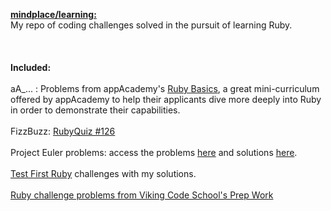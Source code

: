 <b><u>mindplace/learning:</b></u> <br />
My repo of coding challenges solved in the pursuit of learning Ruby. <br />
<br />
<br />
<br />
<b>Included:</b> <br />
<br />
aA_... : Problems from appAcademy's [Ruby Basics](http://prepwork.appacademy.io/mini-curriculum/), a great mini-curriculum offered by appAcademy to help their applicants dive more deeply into Ruby in order to demonstrate their capabilities. <br /> 
<br />
FizzBuzz: [RubyQuiz #126](http://rubyquiz.com/quiz126.html) <br />
<br />
Project Euler problems: access the problems [here](https://projecteuler.net/archives) and solutions [here](https://code.google.com/p/projecteuler-solutions/wiki/ProjectEulerSolutions). <br />
<br />
[Test First Ruby](http://testfirst.org/learn_ruby) challenges with my solutions. <br />
<br />
[Ruby challenge problems from Viking Code School's Prep Work](http://www.vikingcodeschool.com/web-markup-and-coding/level-up-your-ruby-judo)

